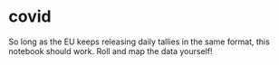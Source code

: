 # covid

So long as the EU keeps releasing daily tallies in the same format, this notebook should work. Roll and map the data yourself!
